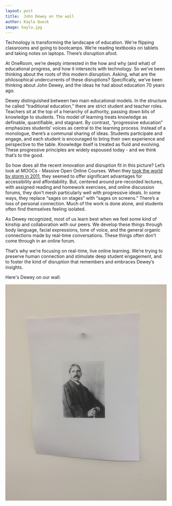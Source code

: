 ```yaml
---
layout: post
title:  John Dewey on the wall
author: Kayla Quock
image: kayla.jpg
---
```


Technology is transforming the landscape of education. We're flipping classrooms and going to bootcamps. We’re reading textbooks on tablets and taking notes on laptops. There’s disruption afoot.

At OneRoom, we’re deeply interested in the how and why (and what) of educational progress, and how it intersects with technology. So we’ve been thinking about the roots of this modern disruption. Asking, what are the philosophical undercurrents of these disruptions? Specifically, we’ve been thinking about John Dewey, and the ideas he had about education 70 years ago.

Dewey distinguished between two main educational models. In the structure he called “traditional education,” there are strict student and teacher roles. Teachers sit at the top of a hierarchy of authority, passing down bits of knowledge to students. This model of learning treats knowledge as definable, quantifiable, and stagnant. By contrast, “progressive education” emphasizes students’ voices as central to the learning process. Instead of a monologue, there’s a communal sharing of ideas. Students participate and engage, and each student is encouraged to bring their own experience and perspective to the table. Knowledge itself is treated as fluid and evolving. These progressive principles are widely espoused today - and we think that’s to the good.

So how does all the recent innovation and disruption fit in this picture? Let’s look at MOOCs - Massive Open Online Courses. When they [took the world by storm in 2011](http://bits.blogs.nytimes.com/2014/10/30/a-history-of-moocs-open-online-courses/), they seemed to offer significant advantages for accessibility and affordability. But, centered around pre-recorded lectures, with assigned reading and homework exercises, and online discussion forums, they don’t mesh particularly well with progressive ideals. In some ways, they replace “sages on stages” with “sages on screens.” There’s a loss of personal connection. Much of the work is done alone, and students often find themselves feeling isolated.

As Dewey recognized, most of us learn best when we feel some kind of kinship and collaboration with our peers. We develop these things through body language, facial expressions, tone of voice, and the general organic connections made by real-time conversations. These things often don’t come through in an online forum.

That’s why we’re focusing on real-time, live online learning. We’re trying to preserve human connection and stimulate deep student engagement, and to foster the kind of  disruption that remembers and embraces Dewey’s insights. 

Here's Dewey on our wall:

![John Dewey at the University of Chicago in 1902, Eva Watson-Schütze (1867-1935)](/img/blog/dewey.jpg)



